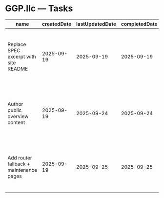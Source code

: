 # GGP.llc — Tasks

| name                                    | createdDate | lastUpdatedDate | completedDate | status   | description                                                                               |
| --------------------------------------- | ----------- | --------------- | ------------- | -------- | ----------------------------------------------------------------------------------------- |
| Replace SPEC excerpt with site README   | 2025-09-19  | 2025-09-19      | 2025-09-19    | complete | Rewrote documentation to describe the regulatory platform microsite instead of embedding the full spec. |
| Author public overview content          | 2025-09-19  | 2025-09-24      | 2025-09-24    | complete | Drafted a regulator-focused marketing narrative with modernization pillars and clear calls to action. |
| Add router fallback + maintenance pages | 2025-09-19  | 2025-09-25      | 2025-09-25    | complete | Provide 404/503 experiences aligned with the compliance-focused brand.                                  |
